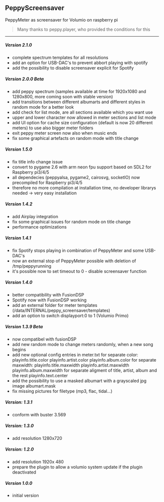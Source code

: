 ## PeppyScreensaver
PeppyMeter as screensaver for Volumio on raspberry pi
>Many thanks to peppy.player, who provided the conditions for this

-----
##### Version 2.1.0
* complete spectrum templates for all resolutions
* add an option for USB-DAC's to prevent abbort playing with spotify
* add the possibility to disable screensaver explicit for Spotify
 
##### Version 2.0.0 Beta
* add peppy spectrum (samples available at time for 1920x1080 and 1280x800, more coming soon with stable version)
* add transitions between different albumarts and different styles in random mode for a better look
* add check for list mode, are all sections available which you want use
* upper and lower character now allowed in meter sections and list mode
* add UI option for cache size configuration (default is now 20 different meters) to use also bigger meter folders
* exit peppy meter screen now also when music ends
* fix some graphical artefacts on random mode with title change

##### Version 1.5.0
* fix title info change issue
* convert to pygame 2.6 with arm neon fpu support based on SDL2 for Raspberry pi3/4/5
* all dependecies (peppyalsa, pygame2, cairosvg, socketIO) now precompiled for Raspberry pi3/4/5 
* therefore no more compilation at installation time, no developer librarys needed -> very easy installation 

##### Version 1.4.2
* add Airplay integration
* fix some graphical issues for random mode on title change
* performance optimizations

##### Version 1.4.1
* fix Spotify stops playing in combination of PeppyMeter and some USB-DAC's
* now an external stop of PeppyMeter possible with deletion of /tmp/peppyrunning
* it's possible now to set timeout to 0 - disable screensaver function
  
##### Version 1.4.0
* better compatibility with FusionDSP
* Spotify now with FusionDSP working
* add an external folder for meter templates (/data/INTERNAL/peppy_screensaver/templates)
* add an option to switch displayport:0 to 1 (Volumio Primo)

##### Version 1.3.9 Beta
* now compatibel with fusionDSP
* add new random mode to change meters randomly, when a new song begins
* add new optional config entries in meter.txt
   for separate color:
	playinfo.title.color
	playinfo.artist.color
	playinfo.album.color
   for separate maxwidth:
	playinfo.title.maxwidth
	playinfo.artist.maxwidth
	playinfo.album.maxwidth
   for separate aligment of title, artist, album and the rest
	playinfo.text.center
* add the possibility to use a masked albumart with a grayscaled jpg image
	albumart.mask
* fix missing pictures for filetype (mp3, flac, tidal...)
 
##### Version: 1.3.1

* conform with buster 3.569

##### Version: 1.3.0

* add resolution 1280x720

##### Version: 1.2.0

* add resolution 1920x 480
* prepare the plugin to allow a volumio system update if the plugin deactivated

##### Version 1.0.0

* initial version

 
